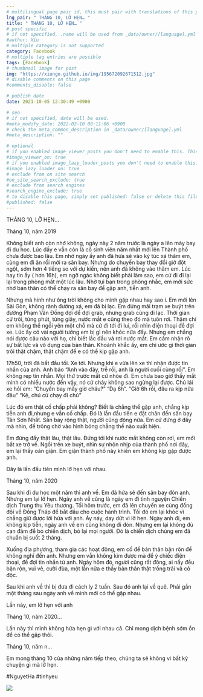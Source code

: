 ```yaml
---
# multilingual page pair id, this must pair with translations of this page. (This name must be unique)
lng_pair: " THÁNG 10, LỠ HẸN… "
title: " THÁNG 10, LỠ HẸN… "
# post specific
# if not specified, .name will be used from _data/owner/[language].yml
#author: Xíu
# multiple category is not supported
category: Facebook
# multiple tag entries are possible
tags: [Facebook]
# thumbnail image for post
img: "https://xiungo.github.io/img/195672092671512.jpg"
# disable comments on this page
#comments_disable: false

# publish date
date: 2021-10-05 12:30:49 +0900

# seo
# if not specified, date will be used.
#meta_modify_date: 2022-02-10 08:11:06 +0900
# check the meta_common_description in _data/owner/[language].yml
#meta_description: ""

# optional
# if you enabled image_viewer_posts you don't need to enable this. This is only if image_viewer_posts = false
#image_viewer_on: true
# if you enabled image_lazy_loader_posts you don't need to enable this. This is only if image_lazy_loader_posts = false
#image_lazy_loader_on: true
# exclude from on site search
#on_site_search_exclude: true
# exclude from search engines
#search_engine_exclude: true
# to disable this page, simply set published: false or delete this file
#published: false
---
```


<!-- outline-start -->

THÁNG 10, LỠ HẸN…

Tháng 10, năm 2019

Không biết anh còn nhớ không, ngày này 2 năm trước là ngày a lên máy bay đi du học. Lúc đấy e vẫn còn là cô sinh viên năm nhất mới lên Thành phố chưa được bao lâu. Em nhớ ngày ấy anh đã hứa sẽ vào ký túc xá thăm em, cùng em đi ăn rồi mới ra sân bay. Nhưng do chuyến bay thay đổi giờ đột ngột, sớm hơn 4 tiếng so với dự kiến, nên anh đã không vào thăm em. Lúc hay tin ấy ( hơn 16h), em ngỡ ngác không biết phải làm sao, em cứ đi đi lại lại trong phòng mất một lúc lâu. Nhờ tụi bạn trong phòng nhắc, em mới sức nhớ bản thân có thể chạy ra sân bay để gặp anh, tiễn anh.

Nhưng mà hình như ông trời không cho mình gặp nhau hay sao í. Em mới lên Sài Gòn, không rành đường xá, em đã bị lạc. Em đứng mãi trạm xe buýt trên đường Phạm Văn Đồng đợi để đợi grab, nhưng grab cũng đi lạc. Thời gian cứ trôi, từng phút, từng giây, nước mắt e cũng theo đó mà tuôn rơi. Thậm chí em không thể ngồi yên một chỗ mà cứ đi tới đi lui, rồi nhìn điện thoại để đợi xe. Lúc ấy có vài người tưởng em bị gì nên khóc nữa đấy. Nhưng em chẳng nói được câu nào với họ, chỉ biết lắc đầu và rơi nước mắt. Em cảm nhận rõ sự bất lực và vô dụng của bản thân. Khoảnh khắc ấy, em chỉ ước gì thời gian trôi thật chậm, thật chậm để e có thể kịp gặp anh.

17h50, trời đã bắt đầu tối. Xe tới. Nhưng khi e vừa lên xe thì nhận được tin nhắn của anh. Anh bảo “Anh vào đây, trễ rồi, anh là người cuối cùng rồi”. Em không rep tin nhắn. Mọi thứ trước mắt cứ nhòe đi. Em chưa bao giờ thấy mắt mình có nhiều nước đến vậy, nó cứ chảy không sao ngừng lại được. Chú lái xe hỏi em:
“Chuyến bay mấy giờ cháu?”
“Dạ 6h”.
“Giờ 6h rồi, đâu ra kịp nữa đâu”
“Kệ, chú cứ chạy đi chú”

Lúc đó em thật cố chấp phải không? Biết là chẳng thể gặp anh, chẳng kịp tiễn anh đi,nhưng e vẫn cố chấp. Đó là lần đầu tiên e đặt chân đến sân bay Tân Sơn Nhất. Sân bay rộng thật, người cũng đông nữa. Em cứ đứng ở đấy mà nhìn, để trông chờ vào hình bóng chẳng thể nào xuất hiện.

Em đứng đấy thật lâu, thật lâu. Đứng tới khi nước mắt không còn rơi, em mới bắt xe trở về. Ngồi trên xe buýt, nhìn sự nhộn nhịp của thành phố nơi đây, em lại thấy oán giận. Em giận thành phố này khiến em không kịp gặp được anh.

Đây là lần đầu tiên mình lỡ hẹn với nhau.

Tháng 10, năm 2020

Sau khi đi du học một năm thì anh về. Em đã hứa sẽ đến sân bay đón anh. Nhưng em lại lỡ hẹn. Ngày anh về cũng là ngày em đi tình nguyện Chiến dịch Trung thu Yêu thương. Tối hôm trước, em đã lên chuyến xe cùng đồng đội về Đồng Tháp để bắt đầu cho cuộc hành trình. Tối đó em lại khóc vì chẳng giữ được lời hứa với anh. Áy náy, day dứt vì lỡ hẹn. Ngày anh đi, em không kịp tiễn, ngày anh về em cũng không đi đón. Nhưng em lại không đủ can đảm để bỏ chiến dịch, bỏ lại mọi người. Đó là chiến dịch chúng em đã chuẩn bị suốt 2 tháng.

Xuống địa phương, tham gia các hoạt động, em cố để bản thân bận rộn để không nghĩ đến anh. Nhưng em vẫn không kìm được mà để ý chiếc điện thoại, để đợi tin nhắn từ anh. Ngày hôm đó, người cũng rất đông, ai nấy đều bận rộn, vui vẻ, cười đùa, một lần nữa e thấy bản thân thật trống trải và cô độc.

Sau khi anh về thì bị đưa đi cách ly 2 tuần. Sau đó anh lại về quê. Phải gần một tháng sau ngày anh về mình mới có thể gặp nhau.

Lần này, em lỡ hẹn với anh

Tháng 10, năm 2020...

Lần này thì mình không hứa hẹn gì với nhau cả. Chỉ mong dịch bệnh sớm ổn để có thể gặp thôi.

Tháng 10, năm n…

Em mong tháng 10 của những năm tiếp theo, chúng ta sẽ không vì bất kỳ chuyện gì mà lỡ hẹn.

#NguyetHa
#tinhyeu

<!-- outline-end -->

<img src= "https://xiungo.github.io/img/195672092671512.jpg">